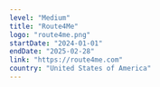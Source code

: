 ```yaml
---
level: "Medium"
title: "Route4Me"
logo: "route4me.png"
startDate: "2024-01-01"
endDate: "2025-02-28"
link: "https://route4me.com"
country: "United States of America"
---
```

